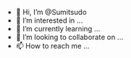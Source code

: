- 👋 Hi, I’m @Sumitsudo
- 👀 I’m interested in ...
- 🌱 I’m currently learning ...
- 💞️ I’m looking to collaborate on ...
- 📫 How to reach me ...

<!---
Sumitsudo/Sumitsudo is a ✨ special ✨ repository because its `README.md` (this file) appears on your GitHub profile.
You can click the Preview link to take a look at your changes.
--->

